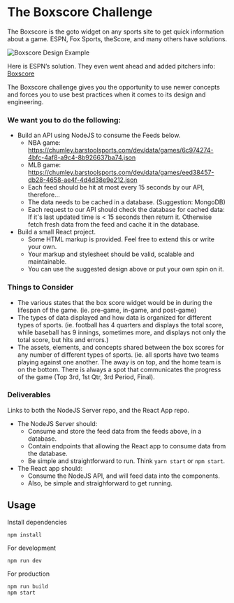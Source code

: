 # The Boxscore Challenge

The Boxscore is the goto widget on any sports site to get quick information about a game. ESPN, Fox Sports, theScore, and many others have solutions.

![Boxscore Design Example](https://chumley.barstoolsports.com/wp-content/uploads/2018/12/21/boxscore.png)

Here is ESPN’s solution. They even went ahead and added pitchers info: [Boxscore](http://www.espn.com/mlb/boxscore?gameId=380715102)

The Boxscore challenge gives you the opportunity to use newer concepts and forces you to use best practices when it comes to its design and engineering.

### We want you to do the following:

- Build an API using NodeJS to consume the Feeds below.
  - NBA game: https://chumley.barstoolsports.com/dev/data/games/6c974274-4bfc-4af8-a9c4-8b926637ba74.json
  - MLB game: https://chumley.barstoolsports.com/dev/data/games/eed38457-db28-4658-ae4f-4d4d38e9e212.json
  - Each feed should be hit at most every 15 seconds by our API, therefore...
  - The data needs to be cached in a database. (Suggestion: MongoDB)
  - Each request to our API should check the database for cached data: If it's last updated time is < 15 seconds then return it. Otherwise fetch fresh data from the feed and cache it in the database.
- Build a small React project.
  - Some HTML markup is provided. Feel free to extend this or write your own.
  - Your markup and stylesheet should be valid, scalable and maintainable.
  - You can use the suggested design above or put your own spin on it.

### Things to Consider

- The various states that the box score widget would be in during the lifespan of the game. (ie. pre-game, in-game, and post-game)
- The types of data displayed and how data is organized for different types of sports. (ie. football has 4 quarters and displays the total score, while baseball has 9 innings, sometimes more, and displays not only the total score, but hits and errors.)
- The assets, elements, and concepts shared between the box scores for any number of different types of sports. (ie. all sports have two teams playing against one another. The away is on top, and the home team is on the bottom. There is always a spot that communicates the progress of the game (Top 3rd, 1st Qtr, 3rd Period, Final).

### Deliverables

Links to both the NodeJS Server repo, and the React App repo.

- The NodeJS Server should:
  - Consume and store the feed data from the feeds above, in a database.
  - Contain endpoints that allowing the React app to consume data from the database.
  - Be simple and straightforward to run. Think `yarn start` or `npm start`.
- The React app should:
  - Consume the NodeJS API, and will feed data into the components.
  - Also, be simple and straighforward to get running.

## Usage

Install dependencies

```
npm install
```

For development

```
npm run dev
```

For production

```
npm run build
npm start
```
